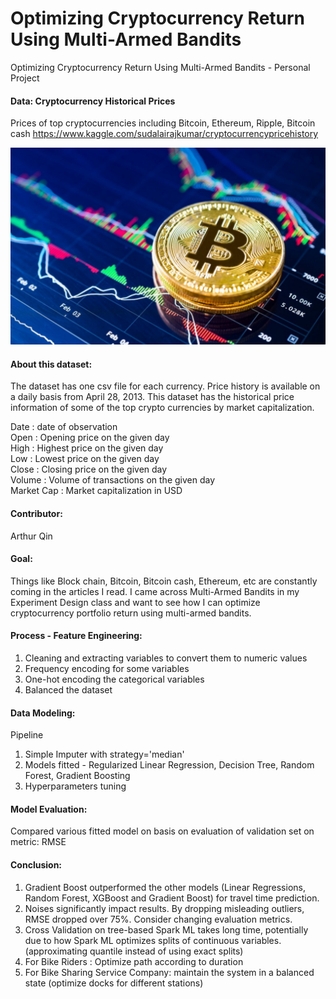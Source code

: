 # Optimizing Cryptocurrency Return Using Multi-Armed Bandits
Optimizing Cryptocurrency Return Using Multi-Armed Bandits - Personal Project 

#### Data: Cryptocurrency Historical Prices

Prices of top cryptocurrencies including Bitcoin, Ethereum, Ripple, Bitcoin cash
https://www.kaggle.com/sudalairajkumar/cryptocurrencypricehistory

![alt text](bitcoin.jpeg)

#### About this dataset:  

The dataset has one csv file for each currency. Price history is available on a daily basis from April 28, 2013. This dataset has the historical price information of some of the top crypto currencies by market capitalization. 

Date : date of observation <br>
Open : Opening price on the given day <br>
High : Highest price on the given day <br>
Low : Lowest price on the given day <br>
Close : Closing price on the given day <br>
Volume : Volume of transactions on the given day <br>
Market Cap : Market capitalization in USD

#### Contributor:

Arthur Qin <br>

#### Goal:

Things like Block chain, Bitcoin, Bitcoin cash, Ethereum, etc are constantly coming in the articles I read. I came across Multi-Armed Bandits in my Experiment Design class and want to see how I can optimize cryptocurrency portfolio return using multi-armed bandits. <br>

#### Process - Feature Engineering:

1. Cleaning and extracting variables to convert them to numeric values
2. Frequency encoding for some variables
3. One-hot encoding the categorical variables
4. Balanced the dataset 

#### Data Modeling:

Pipeline 
1. Simple Imputer with strategy='median'
2. Models fitted - Regularized Linear Regression, Decision Tree, Random Forest, Gradient Boosting
3. Hyperparameters tuning

#### Model Evaluation:

Compared various fitted model on basis on evaluation of validation set on metric: RMSE

#### Conclusion:

1. Gradient Boost outperformed the other models (Linear Regressions, Random Forest, XGBoost and Gradient Boost) for travel time prediction. <br>
2. Noises significantly impact results. By dropping misleading outliers, RMSE dropped over 75%. Consider changing evaluation metrics. <br>
3. Cross Validation on tree-based Spark ML takes long time, potentially due to how Spark ML optimizes splits of continuous variables. (approximating quantile instead of using exact splits) <br>
4. For Bike Riders : Optimize path according to duration <br>
5. For Bike Sharing Service Company: maintain the system in a balanced state (optimize docks for different stations)
